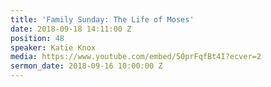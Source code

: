 ```yaml
---
title: 'Family Sunday: The Life of Moses'
date: 2018-09-18 14:11:00 Z
position: 48
speaker: Katie Knox
media: https://www.youtube.com/embed/50prFqfBt4I?ecver=2
sermon_date: 2018-09-16 10:00:00 Z
---
```



